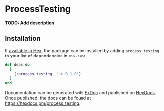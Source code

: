 # ProcessTesting

**TODO: Add description**

## Installation

If [available in Hex](https://hex.pm/docs/publish), the package can be installed
by adding `process_testing` to your list of dependencies in `mix.exs`:

```elixir
def deps do
  [
    {:process_testing, "~> 0.1.0"}
  ]
end
```

Documentation can be generated with [ExDoc](https://github.com/elixir-lang/ex_doc)
and published on [HexDocs](https://hexdocs.pm). Once published, the docs can
be found at <https://hexdocs.pm/process_testing>.

